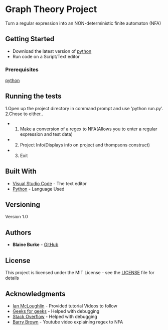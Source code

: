 # Graph Theory Project

Turn a regular expression into an NON-deterministic finite automaton (NFA)

## Getting Started

* Download the latest version of [python]((https://www.python.org/downloads/))
* Run code on a Script/Text editor


### Prerequisites

[python]((https://www.python.org/downloads/))

## Running the tests

1.Open up the project directory in command prompt and use 'python run.py'.
2.Chose to either..
* 1) Make a conversion of a regex to  NFA(Allows you to enter a regular expression and test data)
* 2) Project Info(Displays info on project and thompsons construct)
* 3) Exit

## Built With

* [Visual Studio Code](https://code.visualstudio.com/) - The text editor
* [Python](https://www.python.org/) - Language Used

## Versioning

Version 1.0

## Authors

* **Blaine Burke** - [GitHub](https://github.com/BurkeBlaine1999)

## License

This project is licensed under the MIT License - see the [LICENSE](https://github.com/BurkeBlaine1999/Graph-Theory-Project/blob/master/LICENSE) file for details

## Acknowledgments

* [Ian McLoughlin](https://github.com/ianmcloughlin) - Provided tutorial Videos to follow
* [Geeks for geeks](https://www.geeksforgeeks.org/) - Helped with debugging 
* [Stack Overflow](https://stackoverflow.com/) - Helped with debugging 
* [Barry Brown](https://www.youtube.com/watch?v=RYNN-tb9WxI&t=110s) - Youtube video explaining regex to NFA
